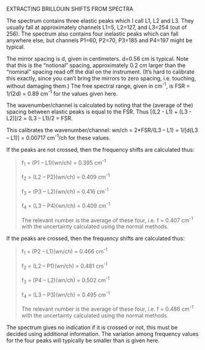 EXTRACTING BRILLOUIN SHIFTS FROM SPECTRA

The spectrum contains three elastic peaks which I call L1, L2 and L3. They usually fall at approximately channels L1=5, L2=127, and L3=254 (out of 256). The spectrum also contains four inelastic peaks which can fall anywhere else, but channels P1=60, P2=70, P3=185 and P4=197 might be typical.

The mirror spacing is d, given in centimeters. d=0.56 cm is typical. Note that this is the “notional” spacing, approximately 0.2 cm larger than the “nominal” spacing read off the dial on the instrument. (It’s hard to calibrate this exactly, since you can’t bring the mirrors to zero spacing, i.e. touching, without damaging them.) The free spectral range, given in cm<sup>-1</sup>, is FSR = 1/(2d) = 0.89 cm<sup>-1</sup> for the values given here.

The wavenumber/channel is calculated by noting that the (average of the) spacing between elastic peaks is equal to the FSR. Thus [(L2 - L1) + (L3 - L2)]/2 = (L3 – L1)/2 = FSR.

This calibrates the wavenumber/channel: wn/ch = 2\*FSR/(L3 – L1) = 1/[d(L3 – L1)] = 0.00717 cm<sup>-1</sup>/ch for these values.

If the peaks are not crossed, then the frequency shifts are calculated thus:

> f<sub>1</sub> = (P1 – L1)(wn/ch) = 0.395 cm<sup>-1</sup>
>
> f<sub>2</sub> = (L2 – P2)(wn/ch) = 0.409 cm<sup>-1</sup>
>
> f<sub>3</sub> = (P3 – L2)(wn/ch) = 0.416 cm<sup>-1</sup>
>
> f<sub>4</sub> = (L3 – P4)(wn/ch) = 0.409 cm<sup>-1</sup>
>
> The relevant number is the average of these four, i.e. f = 0.407 cm<sup>-1</sup> with the uncertainty calculated using the normal methods.

If the peaks are crossed, then the frequency shifts are calculated thus:

> f<sub>1</sub> = (P2 – L1)(wn/ch) = 0.466 cm<sup>-1</sup>
>
> f<sub>2</sub> = (L2 – P1)(wn/ch) = 0.481 cm<sup>-1</sup>
>
> f<sub>3</sub> = (P4 – L2)(wn/ch) = 0.502 cm<sup>-1</sup>
>
> f<sub>4</sub> = (L3 – P3)(wn/ch) = 0.495 cm<sup>-1</sup>
>
> The relevant number is the average of these four, i.e. f = 0.486 cm<sup>-1</sup> with the uncertainty calculated using the normal methods.

The spectrum gives no indication if it is crossed or not, this must be decided using additional information. The variation among frequency values for the four peaks will typically be smaller than is given here.
